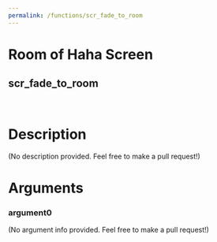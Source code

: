 ```yaml
---
permalink: /functions/scr_fade_to_room
---
```

# Room of Haha Screen  
## scr_fade_to_room  
&nbsp;  
# Description  
(No description provided. Feel free to make a pull request!) 
&nbsp;  
# Arguments
### argument0
(No argument info provided. Feel free to make a pull request!)
&nbsp;  


